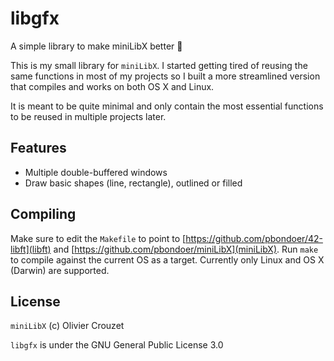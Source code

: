 # libgfx
A simple library to make miniLibX better :tada:

This is my small library for `miniLibX`. I started getting tired of reusing the
same functions in most of my projects so I built a more streamlined version that
compiles and works on both OS X and Linux.

It is meant to be quite minimal and only contain the most essential functions to
be reused in multiple projects later.

## Features
* Multiple double-buffered windows
* Draw basic shapes (line, rectangle), outlined or filled

## Compiling
Make sure to edit the `Makefile` to point to
[https://github.com/pbondoer/42-libft](libft) and
[https://github.com/pbondoer/miniLibX](miniLibX). Run `make` to compile against
the current OS as a target. Currently only Linux and OS X (Darwin) are
supported.

## License
`miniLibX` (c) Olivier Crouzet

`libgfx` is under the GNU General Public License 3.0
